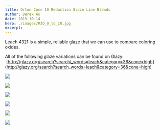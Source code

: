 ```yaml
---
title: Orton Cone 10 Reduction Glaze Line Blends
author: Derek Au
date: 2015-10-14
hero: ./images/RIO_0_to_10.jpg
excerpt: 
---
```


Leach 4321 is a simple, reliable glaze that we can use to compare coloring oxides.

All of the following glaze variations can be found on Glazy:  [http://glazy.org/search?search\_words=leach&category=36&cone=high](http://glazy.org/search?search_words=leach&category=36&cone=high)

![](./images/RIO_0_to_10.jpg)

![](./images/RIO_0_to_10_stoneware.jpg)

![](./images/Co_1_to_5.jpg)

![](./images/Co_0_to_1.jpg)

![](./images/Zinc_0_to_5.jpg)

![](./images/Tin_0_to_5.jpg)

